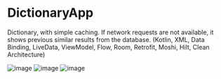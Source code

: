 # DictionaryApp
Dictionary, with simple caching.
If network requests are not available, it shows previous similar results from the database.
(Kotlin, XML, Data Binding, LiveData, ViewModel, Flow, Room, Retrofit, Moshi, Hilt, Clean Architecture)

![image](https://github.com/ZhannaVin/DictionaryApp/assets/99501694/d6cf3de1-7f65-4fc3-8a4f-b37d0912a28e)
![image](https://github.com/ZhannaVin/DictionaryApp/assets/99501694/b71ddf8c-8c29-43d9-b42c-d191194497b7)
![image](https://github.com/ZhannaVin/DictionaryApp/assets/99501694/99b31b2f-e810-41a6-a0be-f8ba244cfd2b)
